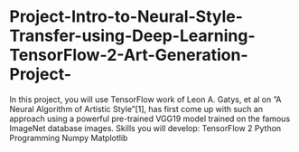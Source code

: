 # Project-Intro-to-Neural-Style-Transfer-using-Deep-Learning-TensorFlow-2-Art-Generation-Project-
 In this project, you will use TensorFlow  work of Leon A. Gatys, et al on ”A Neural Algorithm of Artistic Style”[1], has first come up with such an approach using a powerful pre-trained VGG19 model trained on the famous ImageNet database images.  Skills you will develop:  TensorFlow 2 Python Programming Numpy Matplotlib

